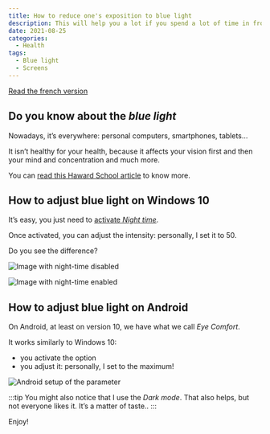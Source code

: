 ```yaml
---
title: How to reduce one's exposition to blue light
description: This will help you a lot if you spend a lot of time in front of a screen
date: 2021-08-25
categories:
  - Health
tags:
  - Blue light
  - Screens
---
```


[Read the french version](https://jeremielitzler.fr/2021/08/reduire-son-exposition-a-la-lumiere-bleue/)

## Do you know about the _blue light_

Nowadays, it’s everywhere: personal computers, smartphones, tablets…

It isn’t healthy for your health, because it affects your vision first and then your mind and concentration and much more.

You can [read this Haward School article](https://www.health.harvard.edu/staying-healthy/blue-light-has-a-dark-side) to know more.

## How to adjust blue light on Windows 10

It’s easy, you just need to [activate _Night time_](https://support.microsoft.com/en-us/windows/set-your-display-for-night-time-in-windows-10-18fe903a-e0a1-8326-4c68-fd23d7aaf136).

Once activated, you can adjust the intensity: personally, I set it to 50.

Do you see the difference?

![Image with night-time disabled](/images/reduce-blue-light-windows-10-without-nighttime.jpg)

![Image with night-time enabled](/images/reduce-blue-light-windows-10-with-nighttime.jpg)

## How to adjust blue light on Android

On Android, at least on version 10, we have what we call _Eye Comfort_.

It works similarly to Windows 10:

- you activate the option
- you adjust it: personally, I set to the maximum!

![Android setup of the parameter](/images/reduce-blue-light-android.jpg)

:::tip
You might also notice that I use the _Dark mode_. That also helps, but not everyone likes it. It’s a matter of taste..
:::

Enjoy!
